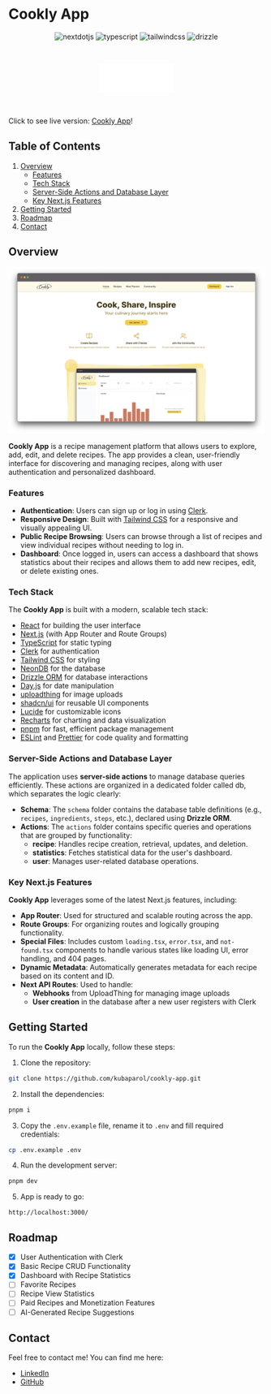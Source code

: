 # Cookly App

  <div align="center">
    <img src="https://img.shields.io/badge/Next.js-000?logo=nextdotjs&logoColor=fff&style=flat" alt="nextdotjs" />
    <img src="https://img.shields.io/badge/TypeScript-3178C6?logo=typescript&logoColor=fff&style=flat" alt="typescript" />
    <img src="https://img.shields.io/badge/Tailwind%20CSS-06B6D4?logo=tailwindcss&logoColor=fff&style=flat" alt="tailwindcss" />
    <img src="https://img.shields.io/badge/Drizzle-C5F74F?logo=drizzle&logoColor=000&style=flat" alt="drizzle" />
  </div>

&nbsp;

<div align="center">
  <a href="https://github.com/kubaparol/cookly-app">
    <img src="public/logo-white.png" alt="Logo" width="147" height="56">
  </a>
</div>

&nbsp;

Click to see live version: [Cookly App](https://cookly-app.vercel.app/)!

## Table of Contents

  <ol>
    <li>
      <a href="#overview">Overview</a>
      <ul>
        <li><a href="#features">Features</a></li>
        <li><a href="#tech-stack">Tech Stack</a></li>
        <li><a href="#server-side-actions-and-database-layer">Server-Side Actions and Database Layer</a></li>
        <li><a href="#key-next-js-features">Key Next.js Features</a></li>
      </ul>
        <li><a href="#getting-started">Getting Started</a></li>
    </li>
    <li>
      <a href="#roadmap">Roadmap</a>
    </li>
    <li><a href="#contact">Contact</a></li>
  </ol>

## Overview

![Cookly home page](public/readme.png)

**Cookly App** is a recipe management platform that allows users to explore, add, edit, and delete recipes. The app provides a clean, user-friendly interface for discovering and managing recipes, along with user authentication and personalized dashboard.

### Features

- **Authentication**: Users can sign up or log in using [Clerk](https://clerk.com/).
- **Responsive Design**: Built with [Tailwind CSS](https://tailwindcss.com/) for a responsive and visually appealing UI.
- **Public Recipe Browsing**: Users can browse through a list of recipes and view individual recipes without needing to log in.
- **Dashboard**: Once logged in, users can access a dashboard that shows statistics about their recipes and allows them to add new recipes, edit, or delete existing ones.

### Tech Stack

The **Cookly App** is built with a modern, scalable tech stack:

- [React](https://reactjs.dev/) for building the user interface
- [Next.js](https://nextjs.org/) (with App Router and Route Groups)
- [TypeScript](https://www.typescriptlang.org/) for static typing
- [Clerk](https://clerk.com/) for authentication
- [Tailwind CSS](https://tailwindcss.com/) for styling
- [NeonDB](https://neon.tech/) for the database
- [Drizzle ORM](https://orm.drizzle.team/) for database interactions
- [Day.js](https://day.js.org/) for date manipulation
- [uploadthing](https://uploadthing.com/) for image uploads
- [shadcn/ui](https://ui.shadcn.com/) for reusable UI components
- [Lucide](https://lucide.dev/) for customizable icons
- [Recharts](https://recharts.org/) for charting and data visualization
- [pnpm](https://pnpm.io/) for fast, efficient package management
- [ESLint](https://eslint.org/) and [Prettier](https://prettier.io/) for code quality and formatting

### Server-Side Actions and Database Layer

The application uses **server-side actions** to manage database queries efficiently. These actions are organized in a dedicated folder called db, which separates the logic clearly:

- **Schema**: The `schema` folder contains the database table definitions (e.g., `recipes`, `ingredients`, `steps`, etc.), declared using **Drizzle ORM**.
- **Actions**: The `actions` folder contains specific queries and operations that are grouped by functionality:
  - **recipe**: Handles recipe creation, retrieval, updates, and deletion.
  - **statistics**: Fetches statistical data for the user's dashboard.
  - **user**: Manages user-related database operations.

### Key Next.js Features

**Cookly App** leverages some of the latest Next.js features, including:

- **App Router**: Used for structured and scalable routing across the app.
- **Route Groups**: For organizing routes and logically grouping functionality.
- **Special Files**: Includes custom `loading.tsx`, `error.tsx`, and `not-found.tsx` components to handle various states like loading UI, error handling, and 404 pages.
- **Dynamic Metadata**: Automatically generates metadata for each recipe based on its content and ID.
- **Next API Routes**: Used to handle:
  - **Webhooks** from UploadThing for managing image uploads
  - **User creation** in the database after a new user registers with Clerk

## Getting Started

To run the **Cookly App** locally, follow these steps:

1. Clone the repository:

```bash
git clone https://github.com/kubaparol/cookly-app.git
```

2. Install the dependencies:

```bash
pnpm i
```

3. Copy the `.env.example` file, rename it to `.env` and fill required credentials:

```bash
cp .env.example .env
```

4. Run the development server:

```bash
pnpm dev
```

5. App is ready to go:

```
http://localhost:3000/
```

## Roadmap

- [x] User Authentication with Clerk
- [x] Basic Recipe CRUD Functionality
- [x] Dashboard with Recipe Statistics
- [ ] Favorite Recipes
- [ ] Recipe View Statistics
- [ ] Paid Recipes and Monetization Features
- [ ] AI-Generated Recipe Suggestions

## Contact

Feel free to contact me! You can find me here:

- [LinkedIn](https://www.linkedin.com/in/jakub-parol/)
- [GitHub](https://github.com/kubaparol)
